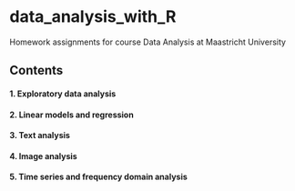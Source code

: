 # data_analysis_with_R
Homework assignments for course Data Analysis at Maastricht University

## Contents
#### 1. Exploratory data analysis
#### 2. Linear models and regression
#### 3. Text analysis
#### 4. Image analysis
#### 5. Time series and frequency domain analysis